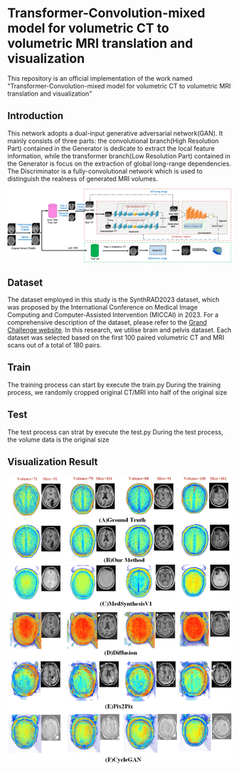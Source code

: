 # Transformer-Convolution-mixed model for volumetric CT to volumetric MRI translation and visualization
This repository is an official implementation of the work named "Transformer-Convolution-mixed model for volumetric CT to volumetric MRI translation and visualization"
## Introduction
This network adopts a dual-input generative adversarial network(GAN). 
It mainly consists of three parts:
the convolutional branch(High Resolution Part) contained in the Generator is dedicate to extract the local feature information, 
while the transformer branch(Low Resolution Part) contained in the Generator is focus on the extraction of global long-range dependencies. 
The Discriminator is a fully-convolutional network which is used to distinguish the realness of generated MRI volumes.

![avatar](./Network.png)

## Dataset
The dataset employed in this study is the SynthRAD2023 dataset, which was proposed by the International Conference on Medical Image Computing and Computer-Assisted Intervention (MICCAI) in 2023. 
For a comprehensive description of the dataset, please refer to the [Grand Challenge website](https://synthrad2023.grand-challenge.org). In this research, we utilise brain and pelvis dataset. 
Each dataset was selected based on the first 100 paired volumetric CT and MRI scans out of a total of 180 pairs. 

## Train
The training process can start by execute the train.py
During the training process, we randomly cropped original CT/MRI into half of the original size
## Test
The test process can strat by execute the test.py
During the test process, the volume data is the original size
## Visualization Result
![Result](./BrainResult.png)

